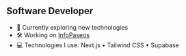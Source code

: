 ## Software Developer  

- 🌱 Currently exploring new technologies  
- 🛠️ Working on [InfoPaseos](https://infopaseos.com)  
- 💻 Technologies I use: Next.js • Tailwind CSS • Supabase  
